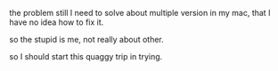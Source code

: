 the problem still I need to solve about multiple version in my mac, that I have no idea how to fix it. 

so the stupid is me, not really about other. 

so I should start this quaggy trip in trying. 
